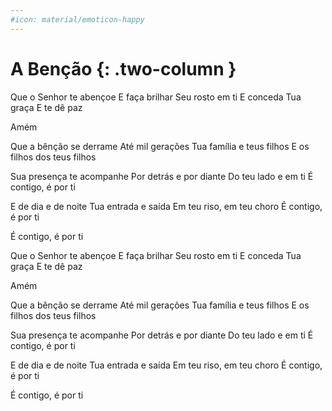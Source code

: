 ```yaml
---
#icon: material/emoticon-happy
---
```


# A Benção {: .two-column }

Que o Senhor te abençoe
E faça brilhar Seu rosto em ti
E conceda Tua graça
E te dê paz

Amém

Que a bênção se derrame
Até mil gerações
Tua família e teus filhos
E os filhos dos teus filhos

Sua presença te acompanhe
Por detrás e por diante
Do teu lado e em ti
É contigo, é por ti

E de dia e de noite
Tua entrada e saída
Em teu riso, em teu choro
É contigo, é por ti

É contigo, é por ti


Que o Senhor te abençoe
E faça brilhar Seu rosto em ti
E conceda Tua graça
E te dê paz

Amém

Que a bênção se derrame
Até mil gerações
Tua família e teus filhos
E os filhos dos teus filhos

Sua presença te acompanhe
Por detrás e por diante
Do teu lado e em ti
É contigo, é por ti

E de dia e de noite
Tua entrada e saída
Em teu riso, em teu choro
É contigo, é por ti

É contigo, é por ti